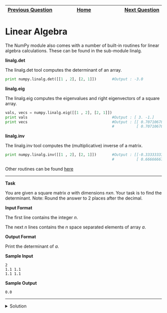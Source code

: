| <img width=1000>[Previous Question](https://github.com/Kevin-Lago/python-hackerrank-solutions/tree/main/src/python/numpy/polynomials)</img> | <img width=1000>[Home](https://github.com/Kevin-Lago/python-hackerrank-solutions)</img> | <img width=1000>[Next Question](https://github.com/Kevin-Lago/python-hackerrank-solutions/tree/main/src/python/debugging/words_score)</img> |
|:---|:---:|---:|

# Linear Algebra

The NumPy module also comes with a number of built-in routines for linear algebra calculations. These can be found in the sub-module linalg.

__linalg.det__

The linalg.det tool computes the determinant of an array.

```python
print numpy.linalg.det([[1 , 2], [2, 1]])       #Output : -3.0
```

__linalg.eig__

The linalg.eig computes the eigenvalues and right eigenvectors of a square array.

```python
vals, vecs = numpy.linalg.eig([[1 , 2], [2, 1]])
print vals                                      #Output : [ 3. -1.]
print vecs                                      #Output : [[ 0.70710678 -0.70710678]
                                                #          [ 0.70710678  0.70710678]]
```

__linalg.inv__

The linalg.inv tool computes the (multiplicative) inverse of a matrix.

```python
print numpy.linalg.inv([[1 , 2], [2, 1]])       #Output : [[-0.33333333  0.66666667]
                                                #          [ 0.66666667 -0.33333333]]
```

Other routines can be found [here]()

---

__Task__

You are given a square matrix $a$ with dimensions $n x n$. Your task is to find the determinant. Note: Round the answer to 2 places after the decimal.

__Input Format__

The first line contains the integer $n$.

The next $n$ lines contains the $n$ space separated elements of array $a$.

__Output Format__

Print the determinant of $a$.

__Sample Input__

```
2
1.1 1.1
1.1 1.1
```

__Sample Output__

```
0.0
```

---

<details><summary>Solution</summary>
    
```python
import numpy

if __name__ == '__main__':
    n = int(input())
    a = [list(map(float, input().split())) for i in range(n)]

    print(round(numpy.linalg.det(a), 2))
```
</details>
